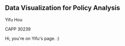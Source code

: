 ## Data Visualization for Policy Analysis

Yifu Hou </p>
CAPP 30239 </p>

Hi, you're on Yifu's page. :)